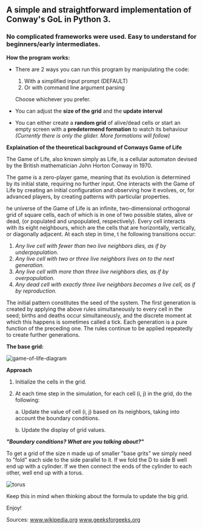 ## A simple and straightforward implementation of Conway's GoL in Python 3.
### No complicated frameworks were used. Easy to understand for beginners/early intermediates.

**How the program works:**
- There are 2 ways you can run this program by manipulating the code: 
  1. With a simplified input prompt (DEFAULT) 
  2. Or with command line argument parsing

  Choose whichever you prefer.

- You can adjust the **size of the grid** and the **update interval** 
- You can either create a **random grid** of alive/dead cells or start
  an empty screen with a **predetermend formation** to watch its behaviour
  *(Currently there is only the glider. More formations will follow)*
  

**Explaination of the theoretical background of Conways Game of Life**

The Game of Life, also known simply as Life, is a cellular automaton 
devised by the British mathematician John Horton Conway in 1970.

The game is a zero-player game, meaning that its evolution is determined 
by its initial state, requiring no further input. One interacts with the 
Game of Life by creating an initial configuration and observing how it 
evolves, or, for advanced players, by creating patterns with particular
properties.

he universe of the Game of Life is an infinite, two-dimensional 
orthogonal grid of square cells, each of which is in one of two 
possible states, alive or dead, (or populated and unpopulated, respectively).
Every cell interacts with its eight neighbours, which are the cells that 
are horizontally, vertically, or diagonally adjacent. At each step in time, t
he following transitions occur:

1. *Any live cell with fewer than two live neighbors dies, as if by underpopulation.*
2. *Any live cell with two or three live neighbors lives on to the next generation.*
3. *Any live cell with more than three live neighbors dies, as if by overpopulation.*
4. *Any dead cell with exactly three live neighbors becomes a live cell, as if by reproduction.*

The initial pattern constitutes the seed of the system. The first generation is created by 
applying the above rules simultaneously to every cell in the seed; births and deaths occur 
simultaneously, and the discrete moment at which this happens is sometimes called a tick. 
Each generation is a pure function of the preceding one.
The rules continue to be applied repeatedly to create further generations.

**The base grid:**

![game-of-life-diagram](https://user-images.githubusercontent.com/43903037/48967944-6756e800-efe8-11e8-8fe4-a49b99b05d89.png)

**Approach**
1. Initialize the cells in the grid.
2. At each time step in the simulation, for each 
   cell (i, j) in the grid, do the following:
   
   a. Update the value of cell (i, j) based on 
      its neighbors, taking into account the 
      boundary conditions.
      
   b. Update the display of grid values.
   
   
***"Boundary conditions? What are you talking about?"***

To get a grid of the size n made up of smaller "base grits" we simply need to "fold"
each side to the side parallel to it.
If we fold the D to side B well end up with a cylinder.
If we then connect the ends of the cylinder to each other, well end up with a torus.

![torus](https://user-images.githubusercontent.com/43903037/48967966-a5eca280-efe8-11e8-9703-5863b38b340b.png)

Keep this in mind when thinking about the formula to update the big grid.

Enjoy!

Sources: 
www.wikipedia.org
www.geeksforgeeks.org
